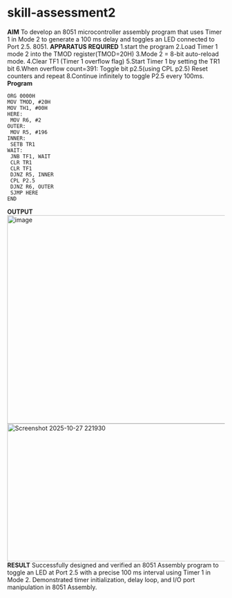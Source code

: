 # skill-assessment2
**AIM**
 To develop an 8051 microcontroller assembly program that uses Timer 1 in Mode 2 to generate a 100 ms delay and toggles an LED connected to Port 2.5. 8051.
 **APPARATUS REQUIRED**
   1.start the program
   2.Load Timer 1 mode 2 into the TMOD register(TMOD=20H)
   3.Mode 2 = 8-bit auto-reload mode.
   4.Clear TF1 (Timer 1 overflow flag)
   5.Start Timer 1 by setting the TR1 bit
   6.When overflow count=391:
       Toggle bit p2.5(using CPL p2.5)
       Reset counters and repeat
   8.Continue infinitely to toggle P2.5 every 100ms.
   **Program**
   ```
ORG 0000H
MOV TMOD, #20H
MOV TH1, #00H
HERE:
    MOV R6, #2
OUTER:
    MOV R5, #196
INNER:
    SETB TR1
WAIT:
    JNB TF1, WAIT
    CLR TR1
    CLR TF1
    DJNZ R5, INNER
    CPL P2.5
    DJNZ R6, OUTER
    SJMP HERE
END
```
**OUTPUT**
<img width="1086" height="482" alt="image" src="https://github.com/user-attachments/assets/ffd3d1ec-7da1-42cf-9dd0-f2807ea6e45f" />
<img width="1387" height="319" alt="Screenshot 2025-10-27 221930" src="https://github.com/user-attachments/assets/1a0ca62f-b47b-4428-87f7-f398c6c00b1d" />
**RESULT**
Successfully designed and verified an 8051 Assembly program to toggle an LED at Port 2.5 with a precise 100 ms interval using Timer 1 in Mode 2. 
Demonstrated timer initialization, delay loop, and I/O port manipulation in 8051 Assembly.
